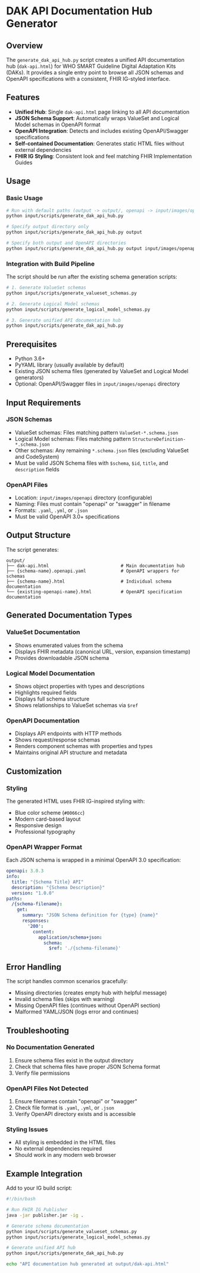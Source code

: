# DAK API Documentation Hub Generator

## Overview

The `generate_dak_api_hub.py` script creates a unified API documentation hub (`dak-api.html`) for WHO SMART Guideline Digital Adaptation Kits (DAKs). It provides a single entry point to browse all JSON schemas and OpenAPI specifications with a consistent, FHIR IG-styled interface.

## Features

- **Unified Hub**: Single `dak-api.html` page linking to all API documentation
- **JSON Schema Support**: Automatically wraps ValueSet and Logical Model schemas in OpenAPI format
- **OpenAPI Integration**: Detects and includes existing OpenAPI/Swagger specifications
- **Self-contained Documentation**: Generates static HTML files without external dependencies
- **FHIR IG Styling**: Consistent look and feel matching FHIR Implementation Guides

## Usage

### Basic Usage
```bash
# Run with default paths (output -> output/, openapi -> input/images/openapi)
python input/scripts/generate_dak_api_hub.py

# Specify output directory only
python input/scripts/generate_dak_api_hub.py output

# Specify both output and OpenAPI directories
python input/scripts/generate_dak_api_hub.py output input/images/openapi
```

### Integration with Build Pipeline

The script should be run after the existing schema generation scripts:

```bash
# 1. Generate ValueSet schemas
python input/scripts/generate_valueset_schemas.py

# 2. Generate Logical Model schemas  
python input/scripts/generate_logical_model_schemas.py

# 3. Generate unified API documentation hub
python input/scripts/generate_dak_api_hub.py
```

## Prerequisites

- Python 3.6+
- PyYAML library (usually available by default)
- Existing JSON schema files (generated by ValueSet and Logical Model generators)
- Optional: OpenAPI/Swagger files in `input/images/openapi` directory

## Input Requirements

### JSON Schemas
- ValueSet schemas: Files matching pattern `ValueSet-*.schema.json`
- Logical Model schemas: Files matching pattern `StructureDefinition-*.schema.json`
- Other schemas: Any remaining `*.schema.json` files (excluding ValueSet and CodeSystem)
- Must be valid JSON Schema files with `$schema`, `$id`, `title`, and `description` fields

### OpenAPI Files
- Location: `input/images/openapi` directory (configurable)
- Naming: Files must contain "openapi" or "swagger" in filename
- Formats: `.yaml`, `.yml`, or `.json`
- Must be valid OpenAPI 3.0+ specifications

## Output Structure

The script generates:

```
output/
├── dak-api.html                           # Main documentation hub
├── {schema-name}.openapi.yaml             # OpenAPI wrappers for schemas
├── {schema-name}.html                     # Individual schema documentation
└── {existing-openapi-name}.html           # OpenAPI specification documentation
```

## Generated Documentation Types

### ValueSet Documentation
- Shows enumerated values from the schema
- Displays FHIR metadata (canonical URL, version, expansion timestamp)
- Provides downloadable JSON schema

### Logical Model Documentation  
- Shows object properties with types and descriptions
- Highlights required fields
- Displays full schema structure
- Shows relationships to ValueSet schemas via `$ref`

### OpenAPI Documentation
- Displays API endpoints with HTTP methods
- Shows request/response schemas
- Renders component schemas with properties and types
- Maintains original API structure and metadata

## Customization

### Styling
The generated HTML uses FHIR IG-inspired styling with:
- Blue color scheme (`#0066cc`)
- Modern card-based layout
- Responsive design
- Professional typography

### OpenAPI Wrapper Format
Each JSON schema is wrapped in a minimal OpenAPI 3.0 specification:

```yaml
openapi: 3.0.3
info:
  title: "{Schema Title} API"
  description: "{Schema Description}"
  version: "1.0.0"
paths:
  /{schema-filename}:
    get:
      summary: "JSON Schema definition for {type} {name}"
      responses:
        '200':
          content:
            application/schema+json:
              schema:
                $ref: './{schema-filename}'
```

## Error Handling

The script handles common scenarios gracefully:
- Missing directories (creates empty hub with helpful message)
- Invalid schema files (skips with warning)
- Missing OpenAPI files (continues without OpenAPI section)
- Malformed YAML/JSON (logs error and continues)

## Troubleshooting

### No Documentation Generated
1. Ensure schema files exist in the output directory
2. Check that schema files have proper JSON Schema format
3. Verify file permissions

### OpenAPI Files Not Detected  
1. Ensure filenames contain "openapi" or "swagger"
2. Check file format is `.yaml`, `.yml`, or `.json`
3. Verify OpenAPI directory exists and is accessible

### Styling Issues
- All styling is embedded in the HTML files
- No external dependencies required
- Should work in any modern web browser

## Example Integration

Add to your IG build script:
```bash
#!/bin/bash

# Run FHIR IG Publisher
java -jar publisher.jar -ig .

# Generate schema documentation
python input/scripts/generate_valueset_schemas.py
python input/scripts/generate_logical_model_schemas.py

# Generate unified API hub
python input/scripts/generate_dak_api_hub.py

echo "API documentation hub generated at output/dak-api.html"
```